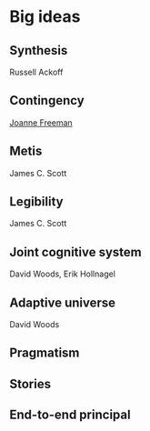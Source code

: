 # Big ideas

## Synthesis

Russell Ackoff

## Contingency

[Joanne Freeman](https://oyc.yale.edu/history/hist-116/lecture-1)

## Metis

James C. Scott

## Legibility

James C. Scott

## Joint cognitive system

David Woods, Erik Hollnagel

## Adaptive universe

David Woods


## Pragmatism


## Stories

## End-to-end principal



